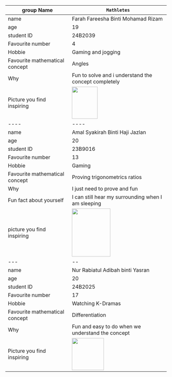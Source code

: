 |group Name|`Mathletes`|
|---|---|
|name|Farah Fareesha Binti Mohamad Rizam|
|age|19|
|student ID|24B2039|
|Favourite number|4|
|Hobbie|Gaming and jogging|
|Favourite mathematical concept|Angles|
|Why|Fun to solve and i understand the concept completely| 
|Picture you find inspiring|<img src="https://github.com/user-attachments/assets/852fe074-030d-4906-8558-e191b2ec0e77" width="80" height="100">
|----|----|
|name|Amal Syakirah Binti Haji Jazlan|
|age|20|
|student ID|23B9016|
|Favourite number|13|
|Hobbie|Gaming|
|Favourite mathematical concept| Proving trigonometrics ratios|
|Why|I just need to prove and fun|
|Fun fact about yourself|I can still hear my surrounding when I am sleeping|
|picture you find inspiring| <img src="https://github.com/user-attachments/assets/36f602f3-fc11-4eba-a111-6822af2c07bb" width="120" height="150" /> |
|---|--|
|name|Nur Rabiatul Adibah binti Yasran |
|age|20|
|student ID|24B2025|
|Favourite number|17|
|Hobbie|Watching K-Dramas|
|Favourite mathematical concept| Differentiation |
|Why|Fun and easy to do when we understand the concept|
|Picture you find inspiring| <img src="https://github.com/user-attachments/assets/c5841c81-10f2-4dc1-83aa-d23fe85bf853" width="100" height="100"/>|



